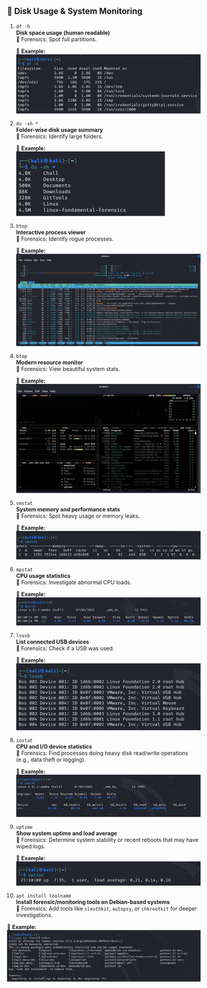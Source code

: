 ## 💾 Disk Usage & System Monitoring

1. `df -h`  
   **Disk space usage (human readable)**  
   🧠 Forensics: Spot full partitions.  

   📸 **Example:**  
   ![example](./screenshots/df.png)

2. `du -sh *`  
   **Folder-wise disk usage summary**  
   🧠 Forensics: Identify large folders.  

   📸 **Example:**  
   ![example](./screenshots/du.png)

3. `htop`  
   **Interactive process viewer**  
   🧠 Forensics: Identify rogue processes.  

   📸 **Example:**  
   ![example](./screenshots/htop.png)

4. `btop`  
   **Modern resource monitor**  
   🧠 Forensics: View beautiful system stats.  

   📸 **Example:**  
   ![example](./screenshots/btop.png)

5. `vmstat`  
   **System memory and performance stats**  
   🧠 Forensics: Spot heavy usage or memory leaks.  

   📸 **Example:**  
   ![example](./screenshots/vmstat.png)

6. `mpstat`  
   **CPU usage statistics**  
   🧠 Forensics: Investigate abnormal CPU loads.  

   📸 **Example:**  
   ![example](./screenshots/mpstat.png)

7. `lsusb`  
   **List connected USB devices**  
   🧠 Forensics: Check if a USB was used.  

   📸 **Example:**  
   ![example](./screenshots/lsusb.png)

8. `iostat`  
   **CPU and I/O device statistics**  
   🧠 Forensics: Find processes doing heavy disk read/write operations (e.g., data theft or logging).  

   📸 **Example:**  
   ![example](./screenshots/iostat.png)

9. `uptime`  
   **Show system uptime and load average**  
   🧠 Forensics: Determine system stability or recent reboots that may have wiped logs.  

   📸 **Example:**  
   ![example](./screenshots/uptime.png)

10. `apt install toolname`  
   **Install forensic/monitoring tools on Debian-based systems**  
   🧠 Forensics: Add tools like `sleuthkit`, `autopsy`, or `chkrootkit` for deeper investigations.  

   📸 **Example:**  
   ![example](./screenshots/apt.png)

